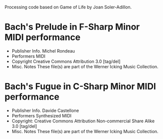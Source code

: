  Processing code based on Game of Life by Joan Soler-Adillon.

# Bach's Prelude in F-Sharp Minor MIDI performance

* Publisher Info.	Michel Rondeau
* Performers	MIDI
* Copyright	Creative Commons Attribution 3.0 [tag/del]
* Misc. Notes	These file(s) are part of the Werner Icking Music Collection.

# Bach's Fugue in C-Sharp Minor MIDI performance

* Publisher Info.	Davide Castellone
* Performers	Synthesized MIDI
* Copyright:	Creative Commons Attribution Non-commercial Share Alike 3.0 [tag/del]
* Misc. Notes	These file(s) are part of the Werner Icking Music Collection.
